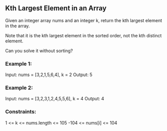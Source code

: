 
## Kth Largest Element in an Array

Given an integer array nums and an integer k, return the kth largest element in the array.

Note that it is the kth largest element in the sorted order, not the kth distinct element.

Can you solve it without sorting?

 

 ### Example 1:

Input: nums = [3,2,1,5,6,4], k = 2
Output: 5

### Example 2:

Input: nums = [3,2,3,1,2,4,5,5,6], k = 4
Output: 4
 

 ### Constraints:

1 <= k <= nums.length <= 105
-104 <= nums[i] <= 104
